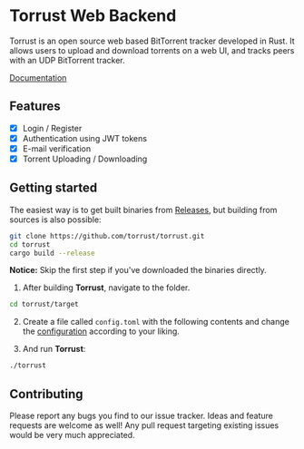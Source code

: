 # Torrust Web Backend

Torrust is an open source web based BitTorrent tracker developed in Rust.
It allows users to upload and download torrents on a web UI, and tracks peers with an UDP BitTorrent tracker.

[Documentation](https://torrust.github.io/torrust-documentation/torrust-web-backend/about/)

## Features
* [X] Login / Register
* [X] Authentication using JWT tokens
* [X] E-mail verification
* [X] Torrent Uploading / Downloading

## Getting started
The easiest way is to get built binaries from [Releases](https://github.com/torrust/torrust-web-backend/releases),
but building from sources is also possible:

```bash
git clone https://github.com/torrust/torrust.git
cd torrust
cargo build --release
```

__Notice:__ Skip the first step if you've downloaded the binaries directly.

1. After building __Torrust__, navigate to the folder.
```bash
cd torrust/target
```

2. Create a file called `config.toml` with the following contents and change the [configuration](https://torrust.github.io/torrust-tracker/CONFIG.html) according to your liking.


3. And run __Torrust__:
```bash
./torrust
```

## Contributing
Please report any bugs you find to our issue tracker. Ideas and feature requests are welcome as well!
Any pull request targeting existing issues would be very much appreciated.

